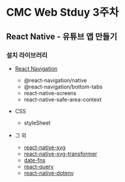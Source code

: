 # CMC Web Stduy 3주차

## React Native - 유튜브 앱 만들기

### 설치 라이브러리

- [React Navigation](https://reactnavigation.org/)

  - @react-navigation/native
  - @react-navigation/bottom-tabs
  - react-native-screens
  - react-native-safe-area-context

- CSS

  - styleSheet

- 그 외
  - [react-native-svg](https://github.com/software-mansion/react-native-svg)
  - [react-native-svg-transformer](https://github.com/kristerkari/react-native-svg-transformer)
  - [date-fns](https://github.com/date-fns/date-fns)
  - [react-query](https://tanstack.com/query/latest)
  - [react-native-dotenv](https://github.com/goatandsheep/react-native-dotenv)
